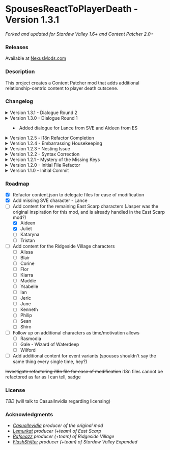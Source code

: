 # SpousesReactToPlayerDeath - Version 1.3.1
_Forked and updated for Stardew Valley 1.6+ and Content Patcher 2.0+_

### Releases
Available at [NexusMods.com]

### Description
This project creates a Content Patcher mod that adds additional relationship-centric content to player death cutscene.

### Changelog
<details>
  <summary>Version 1.3.1 - Dialogue Round 2</summary>

  - Added dialogue for Juliet from Lemurkat
  - Fixed (hopefully) the dialogue fetch issue for as-yet un-implemented spouses
  - Added missing dialogue to the default spouse section
</details>
<details>
  <summary>Version 1.3.0 - Dialogue Round 1</summy>
  
  - Added dialogue for Lance from SVE and Aideen from ES
</details>
<details>
  <summary>Version 1.2.5 - i18n Refactor Completion</summary>

  - Finished refactoring all remaining hard-coded strings into i18n entries
</details>
<details>
  <summary>Version 1.2.4 - Embarrassing Housekeeping</summary>

  - Fixed the update key in manifest.json (for realsies this time)
  - Created a nested folder in NexusMods releases for unzipping into users' Mods folders
</details>
<details>
  <summary>Version 1.2.3 - Nesting Issue</summary>

  - Fixed improper nesting issue in ElliottsLetters.json
</details>
<details>
  <summary>Version 1.2.2 - Syntax Correction</summary>

  - Fixed missing comma in content.json
  - Started creating i18n entries for the missing permitted characters (each character is commented out until finished)
</details>
<details>
  <summary>Version 1.2.1 - Mystery of the Missing Keys</summary>

  - Fixed missing nexusmods update key in manifest.json
</details>
<details>
  <summary>Version 1.2.0 - Initial File Refactor</summary>

  - Refactored content.json into easily manageable delegate files (and for future randomization?)
  - Normalized indentation throughout all files
  - Added comments everywhere, both as informal section titles and as TODO reminders
  - Uploaded publicly to NexusMods.com
  - Switched repository from private to public
</details>
<details>
  <summary>Version 1.1.0 - Initial Commit</summary>

  - Uploaded original project before attempts to update/expand
  - Received permission from the East Scarp, Ridgeside Village, and Stardew Valley Expanded authors to include/retain their characters
</details>

### Roadmap
- [x] Refactor content.json to delegate files for ease of modification
- [x] Add missing SVE character - Lance
- [ ] Add content for the remaining East Scarp characters (Jasper was the original inspiration for this mod, and is already handled in the East Scarp mod?)
  - [x] Aideen
  - [x] Juliet
  - [ ] Kataryna
  - [ ] Tristan
- [ ] Add content for the Ridgeside Village characters
  - [ ] Alissa
  - [ ] Blair
  - [ ] Corine
  - [ ] Flor
  - [ ] Kiarra
  - [ ] Maddie
  - [ ] Ysabelle
  - [ ] Ian
  - [ ] Jeric
  - [ ] June
  - [ ] Kenneth
  - [ ] Philip
  - [ ] Sean
  - [ ] Shiro
- [ ] Follow up on additional characters as time/motivation allows
  - [ ] Rasmodia
  - [ ] Gale - Wizard of Waterdeep
  - [ ] Wilford
- [ ] Add additional content for event variants (spouses shouldn't say the same thing every single time, hey?)

~~Investigate refactoring i18n file for ease of modification~~ i18n files cannot be refactored as far as I can tell, sadge

### License
_TBD_ (will talk to CasualInvidia regarding licensing)

### Acknowledgments
- _[CasualInvidia] producer of the original mod_
- _[Lemurkat] producer (+team) of East Scarp_
- _[Rafseazz] producer (+team) of Ridgeside Village_
- _[FlashShifter] producer (+team) of Stardew Valley Expanded_ 


[NexusMods.com]: <https://www.nexusmods.com/stardewvalley/mods/24668/>
[CasualInvidia]: <https://www.nexusmods.com/stardewvalley/users/105860563>
[Lemurkat]: <https://www.nexusmods.com/stardewvalley/users/68088657>
[Rafseazz]: <https://www.nexusmods.com/stardewvalley/users/66167516>
[FlashShifter]: <http://www.nexusmods.com/stardewvalley/users/46021252>
